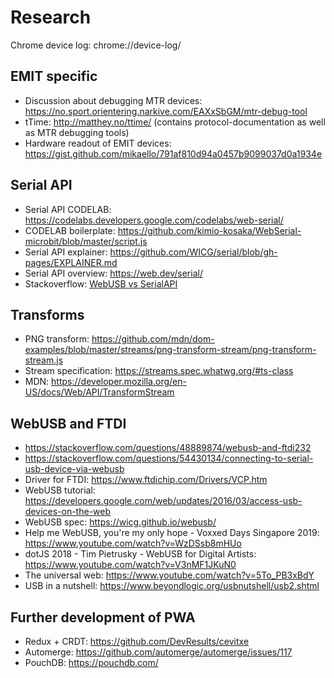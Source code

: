 # Research

Chrome device log: chrome://device-log/

## EMIT specific

- Discussion about debugging MTR devices:
  https://no.sport.orientering.narkive.com/EAXxSbGM/mtr-debug-tool
- tTime: http://matthey.no/ttime/ (contains protocol-documentation as well as
  MTR debugging tools)
- Hardware readout of EMIT devices:
  https://gist.github.com/mikaello/791af810d94a0457b9099037d0a1934e

## Serial API

- Serial API CODELAB:
  https://codelabs.developers.google.com/codelabs/web-serial/
- CODELAB boilerplate:
  https://github.com/kimio-kosaka/WebSerial-microbit/blob/master/script.js
- Serial API explainer:
  https://github.com/WICG/serial/blob/gh-pages/EXPLAINER.md
- Serial API overview: https://web.dev/serial/
- Stackoverflow:
  [WebUSB vs SerialAPI](https://stackoverflow.com/questions/63327407/webusb-api-vs-serial-api)

## Transforms

- PNG transform:
  https://github.com/mdn/dom-examples/blob/master/streams/png-transform-stream/png-transform-stream.js
- Stream specification: https://streams.spec.whatwg.org/#ts-class
- MDN: https://developer.mozilla.org/en-US/docs/Web/API/TransformStream

## WebUSB and FTDI

- https://stackoverflow.com/questions/48889874/webusb-and-ftdi232
- https://stackoverflow.com/questions/54430134/connecting-to-serial-usb-device-via-webusb
- Driver for FTDI: https://www.ftdichip.com/Drivers/VCP.htm
- WebUSB tutorial:
  https://developers.google.com/web/updates/2016/03/access-usb-devices-on-the-web
- WebUSB spec: https://wicg.github.io/webusb/
- Help me WebUSB, you're my only hope - Voxxed Days Singapore 2019:
  https://www.youtube.com/watch?v=WzDSsb8mHUo
- dotJS 2018 - Tim Pietrusky - WebUSB for Digital Artists:
  https://www.youtube.com/watch?v=V3nMF1JKuN0
- The universal web: https://www.youtube.com/watch?v=5To_PB3xBdY
- USB in a nutshell: https://www.beyondlogic.org/usbnutshell/usb2.shtml

## Further development of PWA

- Redux + CRDT: https://github.com/DevResults/cevitxe
- Automerge: https://github.com/automerge/automerge/issues/117
- PouchDB: https://pouchdb.com/
